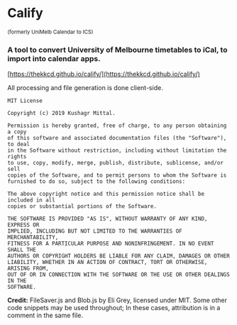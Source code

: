 # Calify 
<small>(formerly UniMelb Calendar to ICS)</small>

### A tool to convert University of Melbourne timetables to iCal, to import into calendar apps.

[https://thekkcd.github.io/calify/](https://thekkcd.github.io/calify/)

All processing and file generation is done client-side.

```
MIT License

Copyright (c) 2019 Kushagr Mittal.

Permission is hereby granted, free of charge, to any person obtaining a copy
of this software and associated documentation files (the "Software"), to deal
in the Software without restriction, including without limitation the rights
to use, copy, modify, merge, publish, distribute, sublicense, and/or sell
copies of the Software, and to permit persons to whom the Software is
furnished to do so, subject to the following conditions:

The above copyright notice and this permission notice shall be included in all
copies or substantial portions of the Software.

THE SOFTWARE IS PROVIDED "AS IS", WITHOUT WARRANTY OF ANY KIND, EXPRESS OR
IMPLIED, INCLUDING BUT NOT LIMITED TO THE WARRANTIES OF MERCHANTABILITY,
FITNESS FOR A PARTICULAR PURPOSE AND NONINFRINGEMENT. IN NO EVENT SHALL THE
AUTHORS OR COPYRIGHT HOLDERS BE LIABLE FOR ANY CLAIM, DAMAGES OR OTHER
LIABILITY, WHETHER IN AN ACTION OF CONTRACT, TORT OR OTHERWISE, ARISING FROM,
OUT OF OR IN CONNECTION WITH THE SOFTWARE OR THE USE OR OTHER DEALINGS IN THE
SOFTWARE.
```

**Credit:** FileSaver.js and Blob.js by Eli Grey, licensed under MIT. Some other code snippets may be used throughout; In these cases, attribution is in a comment in the same file.
